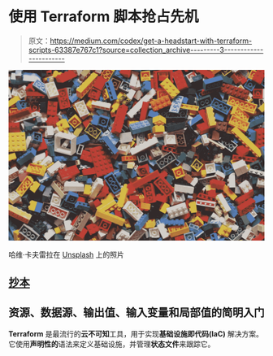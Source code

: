 # 使用 Terraform 脚本抢占先机

> 原文：<https://medium.com/codex/get-a-headstart-with-terraform-scripts-63387e767c1?source=collection_archive---------3----------------------->

![](img/c28cd94aa81d0cb8fbbdadf422764db4.png)

哈维·卡夫雷拉在 [Unsplash](https://unsplash.com?utm_source=medium&utm_medium=referral) 上的照片

## [抄本](http://medium.com/codex)

## 资源、数据源、输出值、输入变量和局部值的简明入门

**Terraform** 是最流行的**云不可知**工具，用于实现**基础设施即代码(IaC)** 解决方案。它使用**声明性的**语法来定义基础设施，并管理**状态文件**来跟踪它。